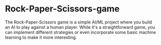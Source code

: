 # Rock-Paper-Scissors-game
The Rock-Paper-Scissors game is a simple AI/ML project where you build an AI to play against a human player. While it's a straightforward game, you can implement different strategies or even incorporate some basic machine learning to make it more interesting.

